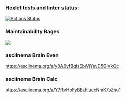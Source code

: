 ### Hexlet tests and linter status:
[![Actions Status](https://github.com/Garkasha/python-project-49/workflows/hexlet-check/badge.svg)](https://github.com/Garkasha/python-project-49/actions)

### Maintainability Bages
<a href="https://codeclimate.com/github/Garkasha/python-project-49/maintainability"><img src="https://api.codeclimate.com/v1/badges/c8dda4d49217e4d828e3/maintainability" /></a>


### asciinema Brain Even
https://asciinema.org/a/y8A6yfBqIsEbWjYevD5GiVkQc

### asciinema Brain Calc
https://asciinema.org/a/Y7RvHbFyBEkhluecNmK7sZhu1

